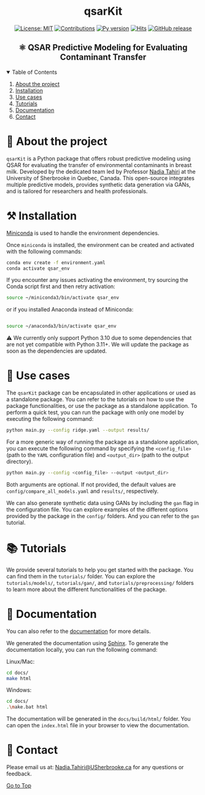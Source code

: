 <div align="center">
<h1>qsarKit</h1>

[![License: MIT](https://img.shields.io/badge/License-MIT-yellow.svg)](https://opensource.org/licenses/MIT)
[![Contributions](https://img.shields.io/badge/contributions-welcome-blue.svg)](https://pysd.readthedocs.io/en/latest/development/development_index.html)
[![Py version](https://img.shields.io/badge/python-3.10-blue)](https://pypi.python.org/pypi/pysd/)
[![Hits](https://hits.seeyoufarm.com/api/count/incr/badge.svg?url=https%3A%2F%2Fgithub.com%2Ftahiri-lab%2FQSAR&count_bg=%2379C83D&title_bg=%23555555&icon=&icon_color=%23E7E7E7&title=hits&edge_flat=false)](https://hits.seeyoufarm.com)
[![GitHub release](https://img.shields.io/badge/release-v1.0-blue)](https://github.com/tahiri-lab/QSAR/releases)

</div>

<h2 align="center">⚛️ QSAR Predictive Modeling for Evaluating Contaminant Transfer</h2>

<details open>
  <summary>Table of Contents</summary>
  <ol>
    <li>
      <a href="#about-the-project">About the project</a>
    </li>
    <li>
      <a href="#installation">Installation</a>
    </li>
     <li>
       <a href="#use-cases">Use cases</a>
    </li>
    <li>
      <a href="#tutorials">Tutorials</a>
    </li>
    <li>
      <a href="#documentation">Documentation</a>
    </li>
    <li>
      <a href="#contact">Contact</a>
    </li>
  </ol>
</details>

<a id="about-the-project"></a>

# 📝 About the project

`qsarKit` is a Python package that offers robust predictive modeling using QSAR for evaluating the transfer of
environmental contaminants in breast milk. Developed by the dedicated team led by
Professor [Nadia Tahiri](https://tahirinadia.github.io/) at the University of Sherbrooke in Quebec, Canada. This
open-source integrates multiple predictive models, provides synthetic data generation via GANs, and is tailored for
researchers and health professionals.

<a id="installation"></a>

# ⚒️ Installation

[Miniconda](https://docs.conda.io/projects/miniconda/en/latest/miniconda-install.html) is used to handle the environment
dependencies.

Once ```miniconda``` is installed, the environment can be created and activated with the following commands:

```bash
conda env create -f environment.yaml
conda activate qsar_env
```

If you encounter any issues activating the environment, try sourcing the Conda script first and then retry activation:

```bash
source ~/miniconda3/bin/activate qsar_env
```

or if you installed Anaconda instead of Miniconda:
```bash

source ~/anaconda3/bin/activate qsar_env
```

⚠️ We currently only support Python 3.10 due to some dependencies that are not yet compatible with Python 3.11+. We will
update the package as soon as the dependencies are updated.

<a id="use-cases"></a>

# 🚀 Use cases

The `qsarKit` package can be encapsulated in other applications or used as a standalone package.
You can refer to the tutorials on how to use the package functionalities, or use the package as a standalone application.
To perform a quick test, you can run the package with only one model by executing the following command:

```bash
python main.py --config ridge.yaml --output results/
```

For a more generic way of running the package as a standalone application, you can execute the following command by
specifying the ```<config_file>``` (path to the `YAML` configuration file) and ```<output_dir>``` (path to the output
directory).

```bash
python main.py --config <config_file> --output <output_dir>
```

Both arguments are optional. If not provided, the default values are ```config/compare_all_models.yaml```
and ```results/```, respectively.

We can also generate synthetic data using GANs by including the ```gan``` flag in the configuration file.
You can explore examples of the different options provided by the package in the ```config/``` folders.
And you can refer to the ```gan``` tutorial.

<a id="tutorials"></a>

# 📚 Tutorials

We provide several tutorials to help you get started with the package. You can find them in the ```tutorials/``` folder.
You can explore the ```tutorials/models/```, ```tutorials/gan/```, and ```tutorials/preprocessing/``` folders to learn
more about the different functionalities of the package.

<a id="documentation"></a>

# 📖 Documentation

You can also refer to the [documentation](https://tahiri-lab.github.io/QSAR/) for more details.

We generated the documentation using [Sphinx](https://www.sphinx-doc.org/en/master/). To generate the documentation
locally, you can run the following command:


Linux/Mac:
```bash
cd docs/
make html
```

Windows:
```bash
cd docs/
.\make.bat html
```

The documentation will be generated in the ```docs/build/html/``` folder. You can open the ```index.html``` file in your
browser to view the documentation.

<a id="contact"></a>

# 📧 Contact

Please email us at: <Nadia.Tahiri@USherbrooke.ca> for any questions or feedback.

[Go to Top](#about-the-project)
